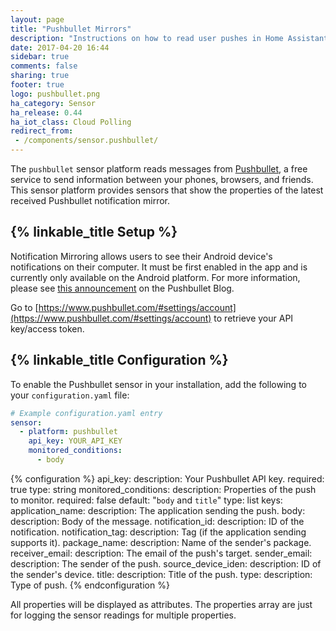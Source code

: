```yaml
---
layout: page
title: "Pushbullet Mirrors"
description: "Instructions on how to read user pushes in Home Assistant"
date: 2017-04-20 16:44
sidebar: true
comments: false
sharing: true
footer: true
logo: pushbullet.png
ha_category: Sensor
ha_release: 0.44
ha_iot_class: Cloud Polling
redirect_from:
 - /components/sensor.pushbullet/
---
```


The `pushbullet` sensor platform reads messages from [Pushbullet](https://www.pushbullet.com/), a free service to send information between your phones, browsers, and friends. This sensor platform provides sensors that show the properties of the latest received Pushbullet notification mirror.

## {% linkable_title Setup %}

Notification Mirroring allows users to see their Android device's notifications on their computer. It must be first enabled in the app and is currently only available on the Android platform. For more information, please see [this announcement](https://blog.pushbullet.com/2013/11/12/real-time-notification-mirroring-from-android-to-your-computer/) on the Pushbullet Blog.

Go to [https://www.pushbullet.com/#settings/account](https://www.pushbullet.com/#settings/account) to retrieve your API key/access token.

## {% linkable_title Configuration %}

To enable the Pushbullet sensor in your installation, add the following to your `configuration.yaml` file:

```yaml
# Example configuration.yaml entry
sensor:
  - platform: pushbullet
    api_key: YOUR_API_KEY
    monitored_conditions:
      - body
```

{% configuration %}
api_key:
  description: Your Pushbullet API key.
  required: true
  type: string
monitored_conditions:
  description: Properties of the push to monitor.
  required: false
  default: "`body` and `title`"
  type: list
  keys:
    application_name:
      description: The application sending the push.
    body:
      description: Body of the message.
    notification_id:
      description: ID of the notification.
    notification_tag:
      description: Tag (if the application sending supports it).
    package_name:
      description: Name of the sender's package.
    receiver_email:
      description: The email of the push's target.
    sender_email:
      description: The sender of the push.
    source_device_iden:
      description: ID of the sender's device.
    title:
      description: Title of the push.
    type:
      description: Type of push.
{% endconfiguration %}

All properties will be displayed as attributes. The properties array are just for logging the sensor readings for multiple properties.
